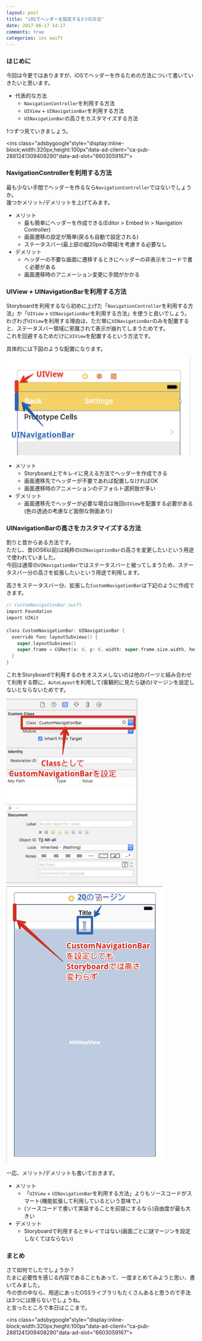 ```yaml
---
layout: post
title: "iOSでヘッダーを設定する3つの方法"
date: 2017-06-17 14:27
comments: true
categories: ios swift
---
```


### はじめに
今回は今更ではありますが、iOSでヘッダーを作るための方法について書いていきたいと思います。  

- 代表的な方法  
  - `NavigationController`を利用する方法  
  - `UIView` + `UINavigationBar`を利用する方法  
  - `UINavigationBar`の高さをカスタマイズする方法  

1つずつ見ていきましょう。  

<script async src="//pagead2.googlesyndication.com/pagead/js/adsbygoogle.js"></script>
<ins class="adsbygoogle"style="display:inline-block;width:320px;height:100px"data-ad-client="ca-pub-2881241309408290"data-ad-slot="6603059167"></ins>
<script>
(adsbygoogle = window.adsbygoogle || []).push({});
</script>

<!-- more -->

### NavigationControllerを利用する方法
最も少ない手間でヘッダーを作るなら`NavigationController`ではないでしょうか。  
幾つかメリット/デメリットを上げてみます。  

- メリット  
  - 最も簡単にヘッダーを作成できる(Editor > Embed In > Navigation Controller)  
  - 画面遷移の設定が簡単(戻るも自動で設定される)  
  - ステータスバー(最上部の縦20pxの領域)を考慮する必要なし  
- デメリット  
  - ヘッダーの不要な画面に遷移するときにヘッダーの非表示をコードで書く必要がある  
  - 画面遷移時のアニメーション変更に手間がかかる  

### UIView + UINavigationBarを利用する方法
Storyboardを利用するなら初めに上げた「`NavigationController`を利用する方法」か「`UIView` + `UINavigationBar`を利用する方法」を使うと良いでしょう。  
わざわざ`UIView`を利用する理由は、ただ単に`UINavigationBar`のみを配置すると、ステータスバー領域に邪魔されて表示が崩れてしまうためです。  
これを回避するためだけに`UIView`を配置するという方法です。  

具体的には下図のような配置になります。  

![UIView + UINavigationBarの例](/images/ios_header_1.png)  

- メリット  
  - Storyboard上でキレイに見える方法でヘッダーを作成できる  
  - 画面遷移先でヘッダーが不要であれば配置しなければOK  
  - 画面遷移時のアニメーションのデフォルト選択肢が多い  
- デメリット  
  - 画面遷移先でヘッダーが必要な場合は毎回`UIView`を配置する必要がある(色の透過の考慮など面倒な側面あり)  

### UINavigationBarの高さをカスタマイズする方法
割りと昔からある方法です。  
ただし、昔(iOS6以前)は純粋の`UINavigationBar`の高さを変更したいという用途で使われていました。  
今回は通常の`UINavigationBar`ではステータスバーと被ってしまうため、ステータスバー分の高さを拡張したいという用途で利用します。  

高さをステータスバー分、拡張した`CustomNavigationBar`は下記のように作成できます。  

```objective-c
// CustomNavigationBar.swift
import Foundation
import UIKit

class CustomNavigationBar: UINavigationBar {
  override func layoutSubviews() {
    super.layoutSubviews()
    super.frame = CGRect(x: 0, y: 0, width: super.frame.size.width, height: 64)
  }
}
```

これをStoryboardで利用するのをオススメしないのは他のパーツと組み合わせて利用する際に、`AutoLayout`を利用して(客観的に見たら謎の)マージンを設定しないとならないためです。  

![CustomeNavigationBarをStoryboardで設定](/images/ios_header_2.png)  
![20のマージンを設定しないといけない](/images/ios_header_3.png)  

一応、メリット/デメリットも書いておきます。  

- メリット  
  - 「`UIView` + `UINavigationBar`を利用する方法」よりもソースコードがスマート(機能拡張して利用しているという意味で。)  
  - (ソースコードで書いて実装することを前提にするなら)自由度が最も大きい  
- デメリット  
  - Storyboardで利用するとキレイではない(画面ごとに謎マージンを設定しなくてはならない)  

### まとめ
さて如何でしたでしょうか？  
たまに必要性を感じる内容であることもあって、一度まとめてみようと思い、書いてみました。  
今の世の中なら、用途にあったOSSライブラリもたくさんあると思うので手法は3つには限らないでしょうね。  
と言ったところで本日はここまで。  

<script async src="//pagead2.googlesyndication.com/pagead/js/adsbygoogle.js"></script>
<ins class="adsbygoogle"style="display:inline-block;width:320px;height:100px"data-ad-client="ca-pub-2881241309408290"data-ad-slot="6603059167"></ins>
<script>
(adsbygoogle = window.adsbygoogle || []).push({});
</script>
